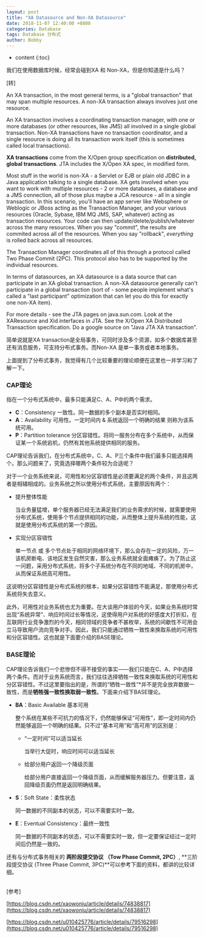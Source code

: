 ```yaml
---
layout: post
title: "XA Datasource and Non-XA Datasource"
date: 2018-11-07 12:40:00 +0800
categories: Database
tags: Database 分布式
author: Bobby
---
```


* content
{:toc}

我们在使用数据库时候，经常会碰到XA 和 Non-XA，但是你知道是什么吗？



[转]

An XA transaction, in the most general terms, is a "global transaction" that may span multiple resources. A non-XA transaction always involves just one resource.

An XA transaction involves a coordinating transaction manager, with one or more databases (or other resources, like JMS) all involved in a single global transaction. Non-XA transactions have no transaction coordinator, and a single resource is doing all its transaction work itself (this is sometimes called local transactions).

**XA transactions** come from the X/Open group specification on **distributed, global transactions**. JTA includes the X/Open XA spec, in modified form.

Most stuff in the world is non-XA - a Servlet or EJB or plain old JDBC in a Java application talking to a single database. XA gets involved when you want to work with multiple resources - 2 or more databases, a database and a JMS connection, all of those plus maybe a JCA resource - all in a single transaction. In this scenario, you'll have an app server like Websphere or Weblogic or JBoss acting as the Transaction Manager, and your various resources (Oracle, Sybase, IBM MQ JMS, SAP, whatever) acting as transaction resources. Your code can then update/delete/publish/whatever across the many resources. When you say "commit", the results are commited across all of the resources. When you say "rollback", _everything_ is rolled back across all resources.

The Transaction Manager coordinates all of this through a protocol called Two Phase Commit (2PC). This protocol also has to be supported by the individual resources.

In terms of datasources, an XA datasource is a data source that can participate in an XA global transaction. A non-XA datasource generally can't participate in a global transaction (sort of - some people implement what's called a "last participant" optimization that can let you do this for exactly one non-XA item).

For more details - see the JTA pages on java.sun.com. Look at the XAResource and Xid interfaces in JTA. See the X/Open XA Distributed Transaction specification. Do a google source on "Java JTA XA transaction".

简单说就是XA transaction是全局事务，可同时涉及多个资源，如多个数据库甚至还有消息服务，可支持分布式事务。而Non-XA 是单一事务或者本地事务。

上面提到了分布式事务，我觉得有几个比较重要的理论顺便在这里也一并学习和了解一下。

### CAP理论

指在一个分布式系统中，最多只能满足C、A、P中的两个需求。

* __C__：Consistency 一致性。同一数据的多个副本是否实时相同。
* __A__：Availability 可用性。一定时间内 & 系统返回一个明确的结果 则称为该系统可用。
* __P__：Partition tolerance 分区容错性。将同一服务分布在多个系统中，从而保证某一个系统宕机，仍然有其他系统提供相同的服务。

CAP理论告诉我们，在分布式系统中，C、A、P三个条件中我们最多只能选择两个。那么问题来了，究竟选择哪两个条件较为合适呢？

对于一个业务系统来说，可用性和分区容错性是必须要满足的两个条件，并且这两者是相辅相成的。业务系统之所以使用分布式系统，主要原因有两个：

* 提升整体性能

  当业务量猛增，单个服务器已经无法满足我们的业务需求的时候，就需要使用分布式系统，使用多个节点提供相同的功能，从而整体上提升系统的性能，这就是使用分布式系统的第一个原因。

* 实现分区容错性

  单一节点 或 多个节点处于相同的网络环境下，那么会存在一定的风险，万一该机房断电、该地区发生自然灾害，那么业务系统就全面瘫痪了。为了防止这一问题，采用分布式系统，将多个子系统分布在不同的地域、不同的机房中，从而保证系统高可用性。

这说明分区容错性是分布式系统的根本，如果分区容错性不能满足，那使用分布式系统将失去意义。

此外，可用性对业务系统也尤为重要。在大谈用户体验的今天，如果业务系统时常出现“系统异常”、响应时间过长等情况，这使得用户对系统的好感度大打折扣，在互联网行业竞争激烈的今天，相同领域的竞争者不甚枚举，系统的间歇性不可用会立马导致用户流向竞争对手。因此，我们只能通过牺牲一致性来换取系统的可用性和分区容错性。这也就是下面要介绍的BASE理论。

### BASE理论

CAP理论告诉我们一个悲惨但不得不接受的事实——我们只能在C、A、P中选择两个条件。而对于业务系统而言，我们往往选择牺牲一致性来换取系统的可用性和分区容错性。不过这里要指出的是，所谓的“牺牲一致性”*并不是完全放弃数据一致性，而是**牺牲强一致性换取弱一致性**。下面来介绍下BASE理论。

* __BA__：Basic Available 基本可用

  整个系统在某些不可抗力的情况下，仍然能够保证“可用性”，即一定时间内仍然能够返回一个明确的结果。只不过“基本可用”和“高可用”的区别是：

  * “一定时间”可以适当延长

    当举行大促时，响应时间可以适当延长
  * 给部分用户返回一个降级页面 

    给部分用户直接返回一个降级页面，从而缓解服务器压力。但要注意，返回降级页面仍然是返回明确结果。

* __S__：Soft State：柔性状态

  同一数据的不同副本的状态，可以不需要实时一致。

* __E__：Eventual Consistency：最终一致性

  同一数据的不同副本的状态，可以不需要实时一致，但一定要保证经过一定时间后仍然是一致的。

还有与分布式事务相关的 **两阶段提交协议 （Tow Phase Commit, 2PC）**, **三阶段提交协议 (Three Phase Commit, 3PC)**可以参考下面的资料，都讲的比较详细。

<br />
[参考]

[https://blog.csdn.net/xaowoniu/article/details/74838817](https://blog.csdn.net/xaowoniu/article/details/74838817)

[https://blog.csdn.net/u010425776/article/details/79516298](https://blog.csdn.net/u010425776/article/details/79516298)
